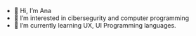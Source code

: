 - 👋 Hi, I’m Ana 
- 👀 I’m interested in cibersegurity and computer programming 
- 🌱 I’m currently learning UX, UI Programming languages.
